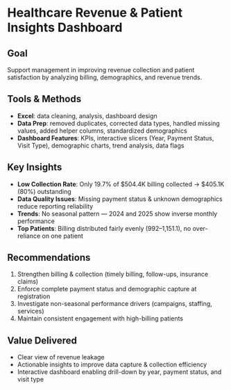 # Healthcare Revenue & Patient Insights Dashboard

##  Goal
Support management in improving revenue collection and patient satisfaction by analyzing billing, demographics, and revenue trends.

##  Tools & Methods
- **Excel**: data cleaning, analysis, dashboard design
- **Data Prep**: removed duplicates, corrected data types, handled missing values, added helper columns, standardized demographics
- **Dashboard Features**: KPIs, interactive slicers (Year, Payment Status, Visit Type), demographic charts, trend analysis, data flags

##  Key Insights
- **Low Collection Rate**: Only 19.7% of $504.4K billing collected → $405.1K (80%) outstanding
- **Data Quality Issues**: Missing payment status & unknown demographics reduce reporting reliability
- **Trends**: No seasonal pattern — 2024 and 2025 show inverse monthly performance
- **Top Patients**: Billing distributed fairly evenly ($992–$1,151.1), no over-reliance on one patient

##  Recommendations
1. Strengthen billing & collection (timely billing, follow-ups, insurance claims)
2. Enforce complete payment status and demographic capture at registration
3. Investigate non-seasonal performance drivers (campaigns, staffing, services)
4. Maintain consistent engagement with high-billing patients

##  Value Delivered
- Clear view of revenue leakage
- Actionable insights to improve data capture & collection efficiency
- Interactive dashboard enabling drill-down by year, payment status, and visit type
